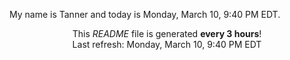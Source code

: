 My name is Tanner and today is Monday, March 10, 9:40 PM EDT.

<p align="center">This <i>README</i> file is generated <b>every 3 hours</b>!</br>Last refresh: Monday, March 10, 9:40 PM EDT<br /></p>
